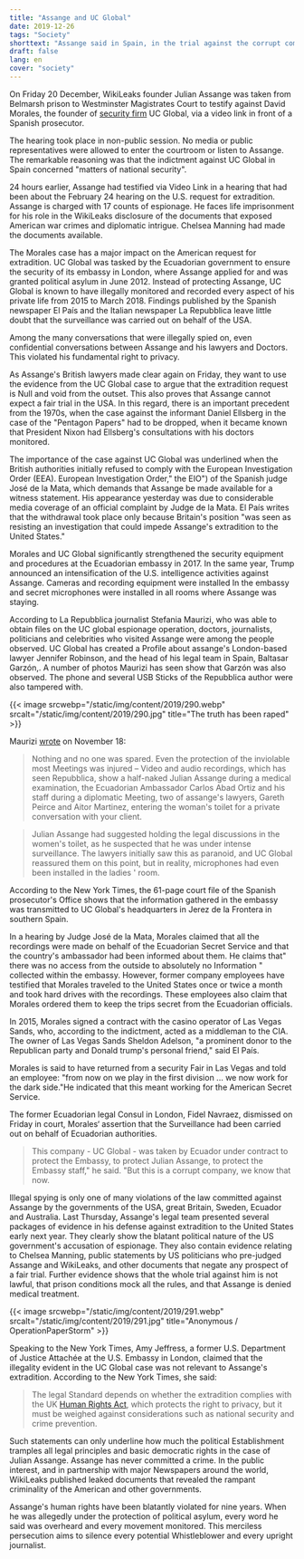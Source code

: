 ```yaml
---
title: "Assange and UC Global"
date: 2019-12-26
tags: "Society"
shorttext: "Assange said in Spain, in the trial against the corrupt company UC Global. Spectators and media were not allowed in Spain because of national security."
draft: false
lang: en
cover: "society"
---
```


On Friday 20 December, WikiLeaks founder Julian Assange was taken from Belmarsh prison to Westminster Magistrates Court to testify against David Morales, the founder of [security firm](https://elpais.com/elpais/2019/12/21/inenglish/1576950842_252812.html "Assange suspected a Spanish security firm was spying on him in London") UC Global, via a video link in front of a Spanish prosecutor.

The hearing took place in non-public session. No media or public representatives were allowed to enter the courtroom or listen to Assange. The remarkable reasoning was that the indictment against UC Global in Spain concerned "matters of national security".

24 hours earlier, Assange had testified via Video Link in a hearing that had been about the February 24 hearing on the U.S. request for extradition.  Assange is charged with 17 counts of espionage. He faces life imprisonment for his role in the WikiLeaks disclosure of the documents that exposed American war crimes and diplomatic intrigue. Chelsea Manning had made the documents available.

The Morales case has a major impact on the American request for extradition. UC Global was tasked by the Ecuadorian government to ensure the security of its embassy in London, where Assange applied for and was granted political asylum in June 2012. Instead of protecting Assange, UC Global is known to have illegally monitored and recorded every aspect of his private life from 2015 to March 2018. Findings published by the Spanish newspaper El País and the Italian newspaper La Repubblica leave little doubt that the surveillance was carried out on behalf of the USA.

Among the many conversations that were illegally spied on, even confidential conversations between Assange and his lawyers and Doctors. This violated his fundamental right to privacy.

As Assange's British lawyers made clear again on Friday, they want to use the evidence from the UC Global case to argue that the extradition request is Null and void from the outset. This also proves that Assange cannot expect a fair trial in the USA. In this regard, there is an important precedent from the 1970s, when the case against the informant Daniel Ellsberg in the case of the "Pentagon Papers" had to be dropped, when it became known that President Nixon had Ellsberg's consultations with his doctors monitored.

The importance of the case against UC Global was underlined when the British authorities initially refused to comply with the European Investigation Order (EEA). European Investigation Order," the EIO") of the Spanish judge José de la Mata, which demands that Assange be made available for a witness statement. His appearance yesterday was due to considerable media coverage of an official complaint by Judge de la Mata. El País writes that the withdrawal took place only because Britain's position "was seen as resisting an investigation that could impede Assange's extradition to the United States."

Morales and UC Global significantly strengthened the security equipment and procedures at the Ecuadorian embassy in 2017. In the same year, Trump announced an intensification of the U.S. intelligence activities against Assange. Cameras and recording equipment were installed In the embassy and secret microphones were installed in all rooms where Assange was staying.

According to La Repubblica journalist Stefania Maurizi, who was able to obtain files on the UC global espionage operation, doctors, journalists, politicians and celebrities who visited Assange were among the people observed. UC Global has created a Profile about assange's London-based lawyer Jennifer Robinson, and the head of his legal team in Spain, Baltasar Garzón,. A number of photos Maurizi has seen show that Garzón was also observed. The phone and several USB Sticks of the Repubblica author were also tampered with.

{{< image srcwebp="/static/img/content/2019/290.webp" srcalt="/static/img/content/2019/290.jpg" title="The truth has been raped" >}}

Maurizi [wrote](https://www.repubblica.it/esteri/2019/11/18/news/a_massive_scandal_how_assange_his_doctors_lawyers_and_visitors_were_all_spied_on_for_the_u_s_-241314527/?refresh_ce "A massive scandal: how Assange, his doctors, lawyers and visitors were all spied on for the U.S.") on November 18:

> Nothing and no one was spared. Even the protection of the inviolable most Meetings was injured – Video and audio recordings, which has seen Repubblica, show a half-naked Julian Assange during a medical examination, the Ecuadorian Ambassador Carlos Abad Ortiz and his staff during a diplomatic Meeting, two of assange's lawyers, Gareth Peirce and Aitor Martinez, entering the woman's toilet for a private conversation with your client.

> Julian Assange had suggested holding the legal discussions in the women's toilet, as he suspected that he was under intense surveillance. The lawyers initially saw this as paranoid, and UC Global reassured them on this point, but in reality, microphones had even been installed in the ladies ' room.

According to the New York Times, the 61-page court file of the Spanish prosecutor's Office shows that the information gathered in the embassy was transmitted to UC Global's headquarters in Jerez de la Frontera in southern Spain.

In a hearing by Judge José de la Mata, Morales claimed that all the recordings were made on behalf of the Ecuadorian Secret Service and that the country's ambassador had been informed about them. He claims that" there was no access from the outside to absolutely no Information " collected within the embassy. However, former company employees have testified that Morales traveled to the United States once or twice a month and took hard drives with the recordings. These employees also claim that Morales ordered them to keep the trips secret from the Ecuadorian officials.

In 2015, Morales signed a contract with the casino operator of Las Vegas Sands, who, according to the indictment, acted as a middleman to the CIA. The owner of Las Vegas Sands Sheldon Adelson, "a prominent donor to the Republican party and Donald trump's personal friend," said El País.

Morales is said to have returned from a security Fair in Las Vegas and told an employee: "from now on we play in the first division ... we now work for the dark side."He indicated that this meant working for the American Secret Service.

The former Ecuadorian legal Consul in London, Fidel Navraez, dismissed on Friday in court, Morales‘ assertion that the Surveillance had been carried out on behalf of Ecuadorian authorities.

> This company - UC Global - was taken by Ecuador under contract to protect the Embassy, to protect Julian Assange, to protect the Embassy staff," he said. "But this is a corrupt company, we know that now.

Illegal spying is only one of many violations of the law committed against Assange by the governments of the USA, great Britain, Sweden, Ecuador and Australia. Last Thursday, Assange's legal team presented several packages of evidence in his defense against extradition to the United States early next year. They clearly show the blatant political nature of the US government's accusation of espionage. They also contain evidence relating to Chelsea Manning, public statements by US politicians who pre-judged Assange and WikiLeaks, and other documents that negate any prospect of a fair trial. Further evidence shows that the whole trial against him is not lawful, that prison conditions mock all the rules, and that Assange is denied medical treatment.

{{< image srcwebp="/static/img/content/2019/291.webp" srcalt="/static/img/content/2019/291.jpg" title="Anonymous / OperationPaperStorm" >}}

Speaking to the New York Times, Amy Jeffress, a former U.S. Department of Justice Attachée at the U.S. Embassy in London, claimed that the illegality evident in the UC Global case was not relevant to Assange's extradition. According to the New York Times, she said:

> The legal Standard depends on whether the extradition complies with the UK [Human Rights Act](http://www.legislation.gov.uk/ukpga/1998/42/contents "Human Rights Act 1998"), which protects the right to privacy, but it must be weighed against considerations such as national security and crime prevention.
 
Such statements can only underline how much the political Establishment tramples all legal principles and basic democratic rights in the case of Julian Assange. Assange has never committed a crime. In the public interest, and in partnership with major Newspapers around the world, WikiLeaks published leaked documents that revealed the rampant criminality of the American and other governments.

Assange's human rights have been blatantly violated for nine years. When he was allegedly under the protection of political asylum, every word he said was overheard and every movement monitored. This merciless persecution aims to silence every potential Whistleblower and every upright journalist.
